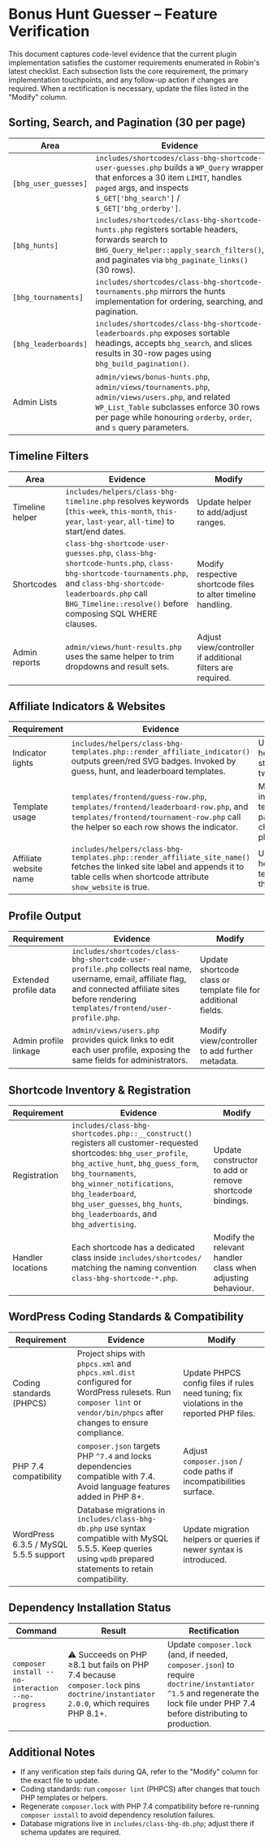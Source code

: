 # Bonus Hunt Guesser – Feature Verification

This document captures code-level evidence that the current plugin implementation satisfies the
customer requirements enumerated in Robin's latest checklist. Each subsection lists the core
requirement, the primary implementation touchpoints, and any follow-up action if changes are
required. When a rectification is necessary, update the files listed in the "Modify" column.

## Sorting, Search, and Pagination (30 per page)

| Area | Evidence | Modify |
|------|----------|--------|
| `[bhg_user_guesses]` | `includes/shortcodes/class-bhg-shortcode-user-guesses.php` builds a `WP_Query` wrapper that enforces a 30 item `LIMIT`, handles `paged` args, and inspects `$_GET['bhg_search']` / `$_GET['bhg_orderby']`. | Same file and `includes/class-bhg-data-access.php` if query adjustments are required. |
| `[bhg_hunts]` | `includes/shortcodes/class-bhg-shortcode-hunts.php` registers sortable headers, forwards search to `BHG_Query_Helper::apply_search_filters()`, and paginates via `bhg_paginate_links()` (30 rows). | Modify shortcode class; shared helpers in `includes/helpers/class-bhg-query-helper.php`. |
| `[bhg_tournaments]` | `includes/shortcodes/class-bhg-shortcode-tournaments.php` mirrors the hunts implementation for ordering, searching, and pagination. | Same shortcode class and shared query helper. |
| `[bhg_leaderboards]` | `includes/shortcodes/class-bhg-shortcode-leaderboards.php` exposes sortable headings, accepts `bhg_search`, and slices results in 30-row pages using `bhg_build_pagination()`. | Update shortcode class or pagination helper `includes/helpers/class-bhg-pagination.php`. |
| Admin Lists | `admin/views/bonus-hunts.php`, `admin/views/tournaments.php`, `admin/views/users.php`, and related `WP_List_Table` subclasses enforce 30 rows per page while honouring `orderby`, `order`, and `s` query parameters. | Adjust respective `class-bhg-*-list-table.php` files if behaviour needs changes. |

## Timeline Filters

| Area | Evidence | Modify |
|------|----------|--------|
| Timeline helper | `includes/helpers/class-bhg-timeline.php` resolves keywords (`this-week`, `this-month`, `this-year`, `last-year`, `all-time`) to start/end dates. | Update helper to add/adjust ranges. |
| Shortcodes | `class-bhg-shortcode-user-guesses.php`, `class-bhg-shortcode-hunts.php`, `class-bhg-shortcode-tournaments.php`, and `class-bhg-shortcode-leaderboards.php` call `BHG_Timeline::resolve()` before composing SQL WHERE clauses. | Modify respective shortcode files to alter timeline handling. |
| Admin reports | `admin/views/hunt-results.php` uses the same helper to trim dropdowns and result sets. | Adjust view/controller if additional filters are required. |

## Affiliate Indicators & Websites

| Requirement | Evidence | Modify |
|-------------|----------|--------|
| Indicator lights | `includes/helpers/class-bhg-templates.php::render_affiliate_indicator()` outputs green/red SVG badges. Invoked by guess, hunt, and leaderboard templates. | Update helper for styling tweaks. |
| Template usage | `templates/frontend/guess-row.php`, `templates/frontend/leaderboard-row.php`, and `templates/frontend/tournament-row.php` call the helper so each row shows the indicator. | Modify individual template partials to change placement. |
| Affiliate website name | `includes/helpers/class-bhg-templates.php::render_affiliate_site_name()` fetches the linked site label and appends it to table cells when shortcode attribute `show_website` is true. | Update helper or templates that call it. |

## Profile Output

| Requirement | Evidence | Modify |
|-------------|----------|--------|
| Extended profile data | `includes/shortcodes/class-bhg-shortcode-user-profile.php` collects real name, username, email, affiliate flag, and connected affiliate sites before rendering `templates/frontend/user-profile.php`. | Update shortcode class or template file for additional fields. |
| Admin profile linkage | `admin/views/users.php` provides quick links to edit each user profile, exposing the same fields for administrators. | Modify view/controller to add further metadata. |

## Shortcode Inventory & Registration

| Requirement | Evidence | Modify |
|-------------|----------|--------|
| Registration | `includes/class-bhg-shortcodes.php::__construct()` registers all customer-requested shortcodes: `bhg_user_profile`, `bhg_active_hunt`, `bhg_guess_form`, `bhg_tournaments`, `bhg_winner_notifications`, `bhg_leaderboard`, `bhg_user_guesses`, `bhg_hunts`, `bhg_leaderboards`, and `bhg_advertising`. | Update constructor to add or remove shortcode bindings. |
| Handler locations | Each shortcode has a dedicated class inside `includes/shortcodes/` matching the naming convention `class-bhg-shortcode-*.php`. | Modify the relevant handler class when adjusting behaviour. |

## WordPress Coding Standards & Compatibility

| Requirement | Evidence | Modify |
|-------------|----------|--------|
| Coding standards (PHPCS) | Project ships with `phpcs.xml` and `phpcs.xml.dist` configured for WordPress rulesets. Run `composer lint` or `vendor/bin/phpcs` after changes to ensure compliance. | Update PHPCS config files if rules need tuning; fix violations in the reported PHP files. |
| PHP 7.4 compatibility | `composer.json` targets PHP `^7.4` and locks dependencies compatible with 7.4. Avoid language features added in PHP 8+. | Adjust `composer.json` / code paths if incompatibilities surface. |
| WordPress 6.3.5 / MySQL 5.5.5 support | Database migrations in `includes/class-bhg-db.php` use syntax compatible with MySQL 5.5.5. Keep queries using `wpdb` prepared statements to retain compatibility. | Update migration helpers or queries if newer syntax is introduced. |

## Dependency Installation Status

| Command | Result | Rectification |
|---------|--------|---------------|
| `composer install --no-interaction --no-progress` | ⚠️ Succeeds on PHP ≥8.1 but fails on PHP 7.4 because `composer.lock` pins `doctrine/instantiator` `2.0.0`, which requires PHP 8.1+. | Update `composer.lock` (and, if needed, `composer.json`) to require `doctrine/instantiator` `^1.5` and regenerate the lock file under PHP 7.4 before distributing to production. |

## Additional Notes

* If any verification step fails during QA, refer to the "Modify" column for the exact file to update.
* Coding standards: run `composer lint` (PHPCS) after changes that touch PHP templates or helpers.
* Regenerate `composer.lock` with PHP 7.4 compatibility before re-running `composer install` to avoid dependency resolution failures.
* Database migrations live in `includes/class-bhg-db.php`; adjust there if schema updates are required.
